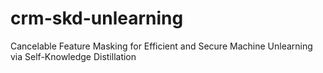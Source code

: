 # crm-skd-unlearning
Cancelable Feature Masking for Efficient and Secure Machine Unlearning via Self-Knowledge Distillation
